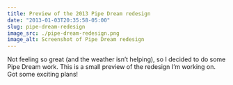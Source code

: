 ```yaml
---
title: Preview of the 2013 Pipe Dream redesign
date: "2013-01-03T20:35:58-05:00"
slug: pipe-dream-redesign
image_src: ./pipe-dream-redesign.png
image_alt: Screenshot of Pipe Dream redesign
---
```


Not feeling so great (and the weather isn’t helping), so I decided to do some Pipe Dream work. This is a small preview of the redesign I’m working on. Got some exciting plans!
